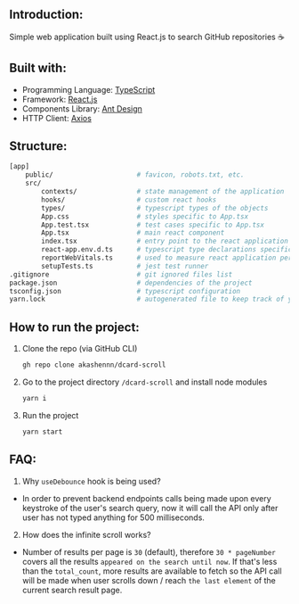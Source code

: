 ## Introduction:

Simple web application built using React.js to search GitHub repositories ☕️

## Built with:

- Programming Language: [TypeScript](https://www.typescriptlang.org/)
- Framework: [React.js](https://reactjs.com)
- Components Library: [Ant Design](https://ant.design/)
- HTTP Client: [Axios](https://www.npmjs.com/package/axios)

## Structure:

```bash
[app]
    public/                     # favicon, robots.txt, etc.
    src/
        contexts/               # state management of the application
        hooks/                  # custom react hooks
        types/                  # typescript types of the objects
        App.css                 # styles specific to App.tsx
        App.test.tsx            # test cases specific to App.tsx
        App.tsx                 # main react component
        index.tsx               # entry point to the react application
        react-app.env.d.ts      # typescript type declarations specific to project
        reportWebVitals.ts      # used to measure react application performance
        setupTests.ts           # jest test runner
.gitignore                      # git ignored files list
package.json                    # dependencies of the project
tsconfig.json                   # typescript configuration
yarn.lock                       # autogenerated file to keep track of yarn packages
```

## How to run the project:

1. Clone the repo (via GitHub CLI)

   ```sh
   gh repo clone akashennn/dcard-scroll
   ```

2. Go to the project directory `/dcard-scroll` and install node modules

   ```sh
   yarn i
   ```

3. Run the project
   ```sh
   yarn start
   ```

## FAQ:

1. Why `useDebounce` hook is being used?

- In order to prevent backend endpoints calls being made upon every keystroke of the user's search query, now it will call the API only after user has not typed anything for 500 milliseconds.

2. How does the infinite scroll works?

- Number of results per page is `30` (default), therefore `30 * pageNumber` covers all the results `appeared on the search until now`. If that's less than the `total_count`, more results are available to fetch so the API call will be made when user scrolls down / reach `the last element` of the current search result page.
